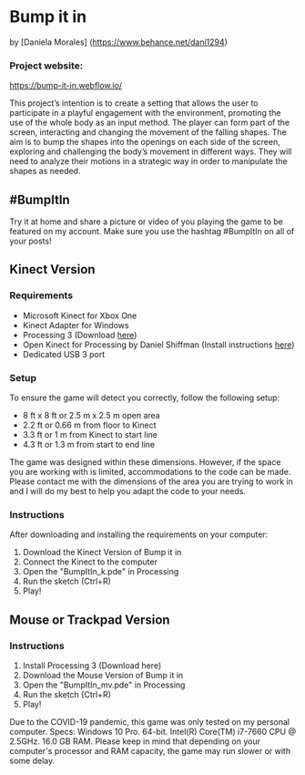 # Bump it in

by [Daniela Morales] (https://www.behance.net/dani1294)

### Project website: 
https://bump-it-in.webflow.io/

This project’s intention is to create a setting that allows the user to participate in a playful engagement with the environment, promoting the use of the whole body as an input method. The player can form part of the screen, interacting and changing the movement of the falling shapes. The aim is to bump the shapes into the openings on each side of the screen, exploring and challenging the body’s movement in different ways. They will need to analyze their motions in a strategic way in order to manipulate the shapes as needed.


## #BumpItIn
Try it at home and share a picture or video of you playing the game to be featured on my account.
Make sure you use the hashtag #BumpItIn on all of your posts!


## Kinect Version

### Requirements

* Microsoft Kinect for Xbox One
* Kinect Adapter for Windows
* Processing 3 (Download [here](https://processing.org/download/))
* Open Kinect for Processing by Daniel Shiffman (Install instructions [here](https://github.com/shiffman/OpenKinect-for-Processing))
* Dedicated USB 3 port

### Setup

To ensure the game will detect you correctly, follow the following setup:

* 8 ft x 8 ft or 2.5 m x 2.5 m open area
* 2.2 ft or 0.66 m  from floor to Kinect
* 3.3 ft or 1 m from Kinect to start line
* 4.3 ft or 1.3 m from start to end line

The game was designed within these dimensions. However, if the space you are working with is limited, accommodations to the code can be made. Please contact me with the dimensions of the area you are trying to work in and I will do my best to help you adapt the code to your needs.

### Instructions

After downloading and installing the requirements on your computer:

1. Download the Kinect Version of Bump it in
2. Connect the Kinect to the computer
3. Open the "BumpItIn_k.pde" in Processing
4. Run the sketch (Ctrl+R)
5. Play!


## Mouse or Trackpad Version

### Instructions

1. Install Processing 3 (Download here)
2. Download the Mouse Version of Bump it in
3. Open the "BumpItIn_mv.pde" in Processing
4. Run the sketch (Ctrl+R)
5. Play!



Due to the COVID-19 pandemic, this game was only tested on my personal computer. Specs: Windows 10 Pro. 64-bit. Intel(R) Core(TM) i7-7660 CPU @ 2.5GHz. 16.0 GB RAM.
Please keep in mind that depending on your computer's processor and RAM capacity, the game may run slower or with some delay.
